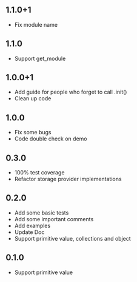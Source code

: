 ## 1.1.0+1

* Fix module name

## 1.1.0

* Support get_module

## 1.0.0+1

* Add guide for people who forget to call .init()
* Clean up code

## 1.0.0

* Fix some bugs
* Code double check on demo

## 0.3.0

* 100% test coverage
* Refactor storage provider implementations

## 0.2.0

* Add some basic tests
* Add some important comments
* Add examples
* Update Doc
* Support primitive value, collections and object

## 0.1.0

* Support primitive value
